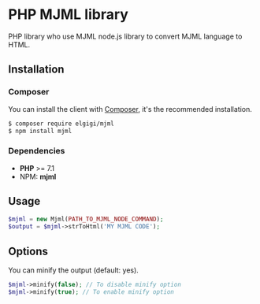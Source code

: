 # PHP MJML library

PHP library who use MJML node.js library to convert MJML language to HTML.

## Installation

### Composer

You can install the client with [Composer](https://getcomposer.org/), it's the recommended installation.

```bash
$ composer require elgigi/mjml
$ npm install mjml
```

### Dependencies

* **PHP** >= 7.1
* NPM: **mjml**

## Usage

```php
$mjml = new Mjml(PATH_TO_MJML_NODE_COMMAND);
$output = $mjml->strToHtml('MY MJML CODE');
```

## Options

You can minify the output (default: yes).

```php
$mjml->minify(false); // To disable minify option
$mjml->minify(true); // To enable minify option
```